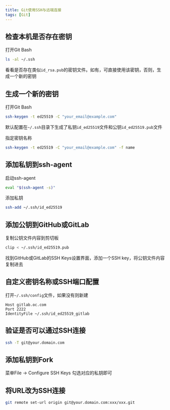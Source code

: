 ```yaml
---
title: Git使用SSH与远端连接
tags: [Git]
---
```

## 检查本机是否存在密钥

打开Git Bash

```bash
ls -al ~/.ssh
```

看看是否存在类似`id_rsa.pub`的密钥文件。如有，可直接使用该密钥，否则，生成一个新的密钥

## 生成一个新的密钥

打开Git Bash

```bash
ssh-keygen -t ed25519 -C "your_email@example.com"
```

默认配置在`~/.ssh`目录下生成了私钥`id_ed25519`文件和公钥`id_ed25519.pub`文件

指定密钥名称

```bash
ssh-keygen -t ed25519 -C "your_email@example.com" -f name
```

## 添加私钥到ssh-agent

启动ssh-agent

```bash
eval "$(ssh-agent -s)"
```

添加私钥

```bash
ssh-add ~/.ssh/id_ed25519
```

## 添加公钥到GitHub或GitLab

复制公钥文件内容到剪切板

```bash
clip < ~/.ssh/id_ed25519.pub
```

找到GitHub或GitLab的SSH Keys设置界面，添加一个SSH key，将公钥文件内容复制进去

## 自定义密钥名称或SSH端口配置

打开`~/.ssh/config`文件，如果没有则新建

```
Host gitlab.oc.com
Port 2222
IdentityFile ~/.ssh/id_ed25519_gitlab
```

## 验证是否可以通过SSH连接

```bash
ssh -T git@your.domain.com
```

## 添加私钥到Fork

菜单File -> Configure SSH Keys 勾选对应的私钥即可

## 将URL改为SSH连接

```bash
git remote set-url origin git@your.domain.com:xxx/xxx.git
```